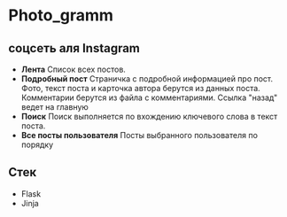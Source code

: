 # Photo_gramm 
## соцсеть аля Instagram
 - **Лента**
    Список всех постов.
- **Подробный пост** 
  Страничка с подробной информацией про пост.  
  Фото, текст поста и карточка автора берутся из данных поста.
  Комментарии берутся из файла с комментариями. 
  Ссылка "назад" ведет на главную
- **Поиск**
  Поиск  выполняется по вхождению ключевого слова в текст поста.
- **Все посты пользователя**
  Посты выбранного пользователя по порядку

## Стек
* Flask
* Jinja




